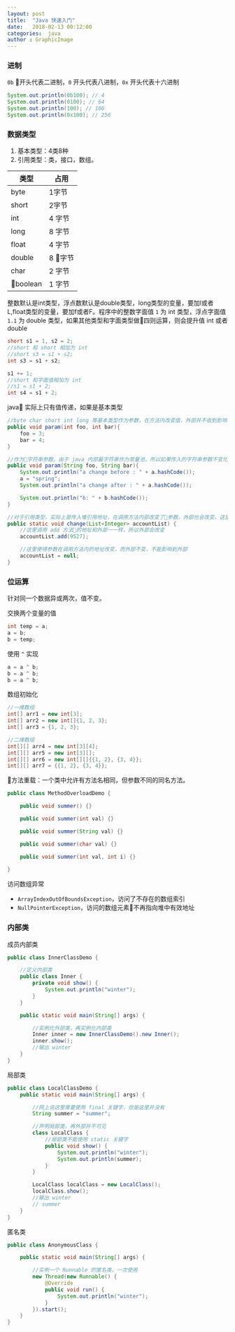 ```yaml
---
layout: post
title:  "Java 快速入门"
date:   2018-02-13 00:12:00
categories:  java
author : GraphicImage
---
```



### 进制

`0b` 开头代表二进制，`0` 开头代表八进制，`0x` 开头代表十六进制

```java
System.out.println(0b100); // 4
System.out.println(0100); // 64
System.out.println(100); // 100
System.out.println(0x100); // 256
```

### 数据类型

1. 基本类型：4类8种
2. 引用类型：类，接口，数组。

类型 | 占用
---- | ----
byte | 1字节
short | 2字节
int | 4 字节
long | 8 字节
float | 4 字节
double | 8 字节
char | 2 字节
boolean | 1 字节

整数默认是int类型，浮点数默认是double类型，long类型的变量，要加l或者L,float类型的变量，要加f或者F。程序中的整数字面值 `1` 为 int 类型，浮点字面值 `1.1` 为 double 类型，如果其他类型和字面类型做四则运算，则会提升值 int 或者 double

```java
short s1 = 1, s2 = 2;
//short 和 short 相加为 int
//short s3 = s1 + s2;
int s3 = s1 + s2;

s1 += 1;
//short 和字面值相加为 int
//s1 = s1 + 2;
int s4 = s1 + 2;
```

java 实际上只有值传递，如果是基本类型

```java
//byte char short int long 等基本类型作为参数，在方法内改变值，外部并不收到影响
public void param(int foo, int bar){
    foo = 3;
    bar = 4;
}

//作为字符串参数，由于 java 内部最字符串作为常量池，所以如果传入的字符串参数不变化，字符串的地址不会变化，如果在方法内字符串变化过，那么参数地址变化，但并不影响方法调用者的入参变量
public void param(String foo, String bar){
    System.out.println("a change before : " + a.hashCode());
    a = "spring";
    System.out.println("a change after : " + a.hashCode());

    System.out.println("b: " + b.hashCode());
}

//对于引用类型，实际上是传入堆引用地址，在调用方法内部改变了参数，外部也会改变。这里只能通参数本事能改变自己的方法改变。
public static void change(List<Integer> accountList) {
    //这里调用 add 方法的地址和外部一一样，所以外部会改变
    accountList.add(9527);

    //这里使得参数在调用方法内的地址改变，而外部不变，不能影响到外部
    accountList = null;
}
```


### 位运算

针对同一个数据异或两次，值不变。

交换两个变量的值
```java
int temp = a;
a = b;
b = temp;
```

使用 `^` 实现
```java
a = a ^ b;
b = a ^ b;
b = a ^ b;
```

数组初始化
```java
//一维数组
int[] arr1 = new int[3];
int[] arr2 = new int[]{1, 2, 3};
int[] arr3 = {1, 2, 3};

//二维数组
int[][] arr4 = new int[3][4];
int[][] arr5 = new int[3][];
int[][] arr6 = new int[][]{{1, 2}, {3, 4}};
int[][] arr7 = {{1, 2}, {3, 4}};
```

方法重载：一个类中允许有方法名相同，但参数不同的同名方法。

```java
public class MethodOverloadDemo {

    public void summer() {}

    public void summer(int val) {}

    public void summer(String val) {}

    public void summer(char val) {}

    public void summer(int val, int i) {}
    
}
```
访问数组异常
- `ArrayIndexOutOfBoundsException`，访问了不存在的数组索引
- `NullPointerException`，访问的数组元素不再指向堆中有效地址


### 内部类

成员内部类
```java
public class InnerClassDemo {

    //定义内部类
    public class Inner {
        private void show() {
            System.out.println("winter");
        }
    }

    public static void main(String[] args) {

        //实例化外部类，再实例化内部类
        Inner inner = new InnerClassDemo().new Inner();
        inner.show();
        //输出 winter
    }
}
```

局部类
```java
public class LocalClassDemo {
    public static void main(String[] args) {

        //网上说这里需要使用 final 关键字，但是这里并没有
        String summer = "summer";

        //声明局部类，再外部并不可见
        class LocalClass {
            //局部类不能使用 static 关键字
            public void show() {
                System.out.println("winter");
                System.out.println(summer);
            }
        }

        LocalClass localClass = new LocalClass();
        localClass.show();
        //输出 winter
        // summer
    }
}
```

匿名类
```java
public class AnonymousClass {

    public static void main(String[] args) {

        //实例一个 Runnable 的匿名类，一次使用
        new Thread(new Runnable() {
            @Override
            public void run() {
                System.out.println("winter");
            }
        }).start();
    }
}
```